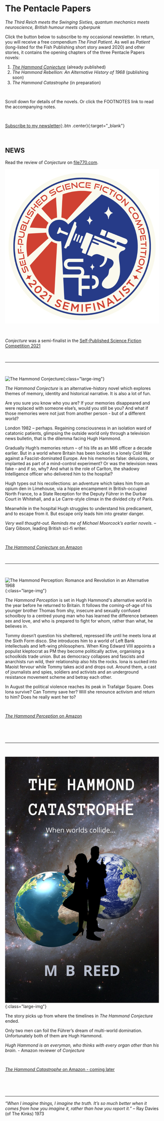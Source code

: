 ﻿---
layout: home
menu: home
---

# The Pentacle Papers

*The Third Reich meets the Swinging Sixties, quantum mechanics meets neuroscience, British humour meets cyberpunk*
<br/>

Click the button below to subscribe to my occasional newsletter. In return, you will receive a free compendium *The Final Patient*. As well as *Patient* (long-listed for the Fish Publishing short story award 2020) and other stories, it contains the opening chapters of the three Pentacle Papers novels:

1. [*The Hammond Conjecture*](https://mybook.to/conjecture) (already published) 
2. *The Hammond Rebellion: An Alternative History of 1968* (publishing soon)
3. *The Hammond Catastrophe* (in preparation)

<br/>

Scroll down for details of the novels. Or click the FOOTNOTES link to read the accompanying notes.

<br/>

[Subscribe to my newsletter](https://storyoriginapp.com/giveaways/4ddcce98-c02b-11ea-bd8b-f770e51f6195){:.btn .center}{:target="_blank"}


<br/>


## NEWS

Read the review of *Conjecture* on [file770.com](http://file770.com/review-the-hammond-conjecture/). 

![SPSFC 2021](/assets/img/SPSFC_RaygunLogo_Semifinalist_Color.png)


<br/>

*Conjecture* was a semi-finalist in the [Self-Published Science Fiction Competition 2021](http://file770.com/team-file-770s-semifinalists-for-the-self-published-science-fiction-competition/comment-page-1/) 



<br/>


---

<br/>

![The Hammond Conjecture](/assets/img/cover-full-v4.png){:class="large-img"}

*The Hammond Conjecture* is an alternative-history novel which explores themes of memory, identity and historical narrative. It is also a lot of fun.

Are you sure you know who you are? If your memories disappeared and were replaced with someone else’s, would you still be you? And what if those memories were not just from another person - but of a different world?

London 1982 – perhaps. Regaining consciousness in an isolation ward of catatonic patients, glimpsing the outside world only through a television news bulletin, that is the dilemma facing Hugh Hammond.

Gradually Hugh’s memories return – of his life as an MI6 officer a decade earlier. But in a world where Britain has been locked in a lonely Cold War against a Fascist-dominated Europe. Are his memories false: delusions, or implanted as part of a mind-control experiment? Or was the television news fake – and if so, why? And what is the role of Carlton, the shadowy Intelligence officer who delivered him to the hospital?

Hugh types out his recollections: an adventure which takes him from an opium den in Limehouse, via a hippie encampment in British-occupied North France, to a State Reception for the Deputy Führer in the Durbar Court in Whitehall, and a Le Carre-style climax in the divided city of Paris.

Meanwhile in the hospital Hugh struggles to understand his predicament, and to escape from it. But escape only leads him into greater danger.

*Very well thought-out. Reminds me of Michael Moorcock’s earlier novels.* – Gary Gibson, leading British sci-fi writer. 

<br/>

[*The Hammond Conjecture* on Amazon](https://mybook.to/conjecture) 

​
<br/>

---

<br/>


![The Hammond Perception: Romance and Revolution in an Alternative 1968](/assets/img/PERCEPTION-uea-airship4.png){:class="large-img"}


*The Hammond Perception* is set in Hugh Hammond's alternative world in the year before he returned to Britain. It follows the coming-of-age of his younger brother Thomas from shy, insecure and sexually confused schoolboy to a centred young man who has learned the difference between sex and love, and who is prepared to fight for whom, rather than what, he believes in.

Tommy doesn’t question his sheltered, repressed life until he meets Iona at the Sixth Form disco. She introduces him to a world of Left Bank intellectuals and left-wing philosophers. When King Edward VIII appoints a populist kleptocrat as PM they become politically active, organising a schoolkids trade union. But as democracy collapses and fascists and anarchists run wild, their relationship also hits the rocks. Iona is sucked into Maoist fervour while Tommy takes acid and drops out. 
Around them, a cast of journalists and spies, soldiers and activists and an underground resistance movement scheme and betray each other.  

In August the political violence reaches its peak in Trafalgar Square. Does Iona survive? Can Tommy save her? Will she renounce activism and return to him? Does he really want her to? 


<br/>

[*The Hammond Perception* on Amazon](https://mybook.to/perception68) 

​
<br/>
<br/>
<br/>

---

<br/>


![The Hammond Catastrophe: When Worlds Collide](/assets/img/cat-cover.png){:class="large-img"}


The story picks up from where the timelines in *The Hammond Conjecture* ended.

Only two men can foil the Führer’s dream of multi-world domination. Unfortunately both of them are Hugh Hammond.

*Hugh Hammond is an everyman, who thinks with every organ other than his brain.* - Amazon reviewer of *Conjecture*

<br/>

[*The Hammond Catastrophe* on Amazon - coming later](https://mybook.to/catastrophe) 

​
<br/>
<br/>
<br/>

---
_“When I imagine things, I imagine the truth. It’s so much better when it comes from how you imagine it, rather than how you report it.”_ – Ray Davies (of The Kinks) 1973
